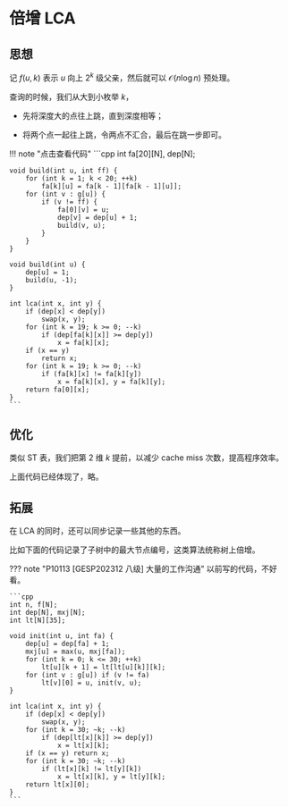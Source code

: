 # 倍增 LCA

## 思想

记 $f(u,k)$ 表示 $u$ 向上 $2^k$ 级父亲，然后就可以 $\mathcal O(n\log n)$ 预处理。

查询的时候，我们从大到小枚举 $k$，

+ 先将深度大的点往上跳，直到深度相等；

+ 将两个点一起往上跳，令两点不汇合，最后在跳一步即可。

!!! note "点击查看代码"
    ```cpp
    int fa[20][N], dep[N];

    void build(int u, int ff) {
        for (int k = 1; k < 20; ++k)
            fa[k][u] = fa[k - 1][fa[k - 1][u]];
        for (int v : g[u]) {
            if (v != ff) {
                fa[0][v] = u;
                dep[v] = dep[u] + 1;
                build(v, u);
            }
        }
    }

    void build(int u) {
        dep[u] = 1;
        build(u, -1);
    }

    int lca(int x, int y) {
        if (dep[x] < dep[y])
            swap(x, y);
        for (int k = 19; k >= 0; --k)
            if (dep[fa[k][x]] >= dep[y])
                x = fa[k][x];
        if (x == y)
            return x;
        for (int k = 19; k >= 0; --k)
            if (fa[k][x] != fa[k][y])
                x = fa[k][x], y = fa[k][y];
        return fa[0][x];
    }
    ```

## 优化

类似 ST 表，我们把第 $2$ 维 $k$ 提前，以减少 cache miss 次数，提高程序效率。

上面代码已经体现了，略。

## 拓展

在 LCA 的同时，还可以同步记录一些其他的东西。

比如下面的代码记录了子树中的最大节点编号，这类算法统称树上倍增。

??? note "P10113 [GESP202312 八级] 大量的工作沟通"
    以前写的代码，不好看。
    
    ```cpp
    int n, f[N];
    int dep[N], mxj[N];
    int lt[N][35];

    void init(int u, int fa) {
        dep[u] = dep[fa] + 1;
        mxj[u] = max(u, mxj[fa]);
        for (int k = 0; k <= 30; ++k)
            lt[u][k + 1] = lt[lt[u][k]][k];
        for (int v : g[u]) if (v != fa)
            lt[v][0] = u, init(v, u);
    }

    int lca(int x, int y) {
        if (dep[x] < dep[y])
            swap(x, y);
        for (int k = 30; ~k; --k)
            if (dep[lt[x][k]] >= dep[y])
                x = lt[x][k];
        if (x == y) return x;
        for (int k = 30; ~k; --k)
            if (lt[x][k] != lt[y][k])
                x = lt[x][k], y = lt[y][k];
        return lt[x][0];
    }
    ```
